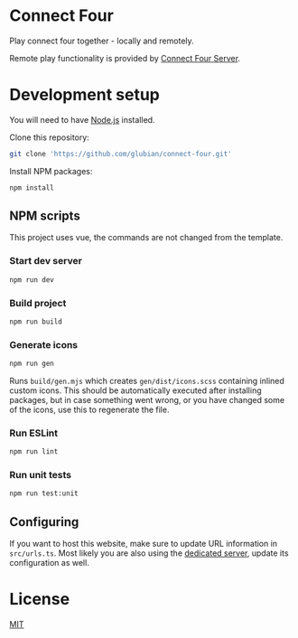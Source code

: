 # Connect Four

Play connect four together - locally and remotely.

Remote play functionality is provided by
[Connect Four Server](https://github.com/glubian/connect-four-server).


# Development setup

You will need to have [Node.js](https://nodejs.org/en/) installed.

Clone this repository:

```sh
git clone 'https://github.com/glubian/connect-four.git'
```

Install NPM packages:

```sh
npm install
```


## NPM scripts

This project uses vue, the commands are not changed from the template.

### Start dev server

```sh
npm run dev
```

### Build project

```sh
npm run build
```

### Generate icons

```sh
npm run gen
```

Runs `build/gen.mjs` which creates `gen/dist/icons.scss` containing inlined
custom icons. This should be automatically executed after installing packages,
but in case something went wrong, or you have changed some of the icons, use 
this to regenerate the file.

### Run ESLint

```sh
npm run lint
```

### Run unit tests

```sh
npm run test:unit
```


## Configuring

If you want to host this website, make sure to update URL information
in `src/urls.ts`. Most likely you are also using the 
[dedicated server](https://github.com/glubian/connect-four-server), 
update its configuration as well.



# License

[MIT](https://github.com/glubian/connect-four/blob/main/LICENSE)
